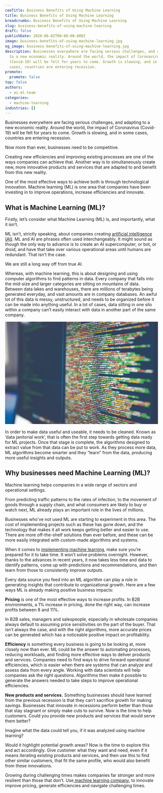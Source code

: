 ```yaml
---
ceoTitle: Business Benefits of Using Machine Learning
title: Business Benefits of Using Machine Learning
breadcrumbs: Business Benefits of Using Machine Learning
slug: business-benefits-of-using-machine-learning
draft: false
publishDate: 2020-06-02T00:00:00.000Z
image: business-benefits-of-using-machine-learning.jpg
og_image: business-benefits-of-using-machine-learning.jpg
description: Businesses everywhere are facing serious challenges, and adapting
  to a new economic reality. Around the world, the impact of Coronavirus
  (Covid-19) will be felt for years to come. Growth is slowing, and in some
  cases, countries are entering recession.
promote:
  promote: false
top: false
authors:
  - ai-ml-team
categories:
  - machine-learning
industries: []
---
```

Businesses everywhere are facing serious challenges, and adapting to a new economic reality. Around the world, the impact of Coronavirus (Covid-19) will be felt for years to come. Growth is slowing, and in some cases, countries are entering recession.

Now more than ever, businesses need to be competitive.

Creating new efficiencies and improving existing processes are one of the ways companies can achieve that. Another way is to simultaneously create new, more innovative products and services that are adapted to and benefit from this new reality.

One of the most effective ways to achieve both is through technological innovation. Machine learning (ML) is one area that companies have been investing in to improve operations, increase efficiencies and innovate.

## What is Machine Learning (ML)?

Firstly, let’s consider what Machine Learning (ML) is, and importantly, what it isn’t.

ML isn’t, strictly speaking, about companies creating <a href="/blog/artificial-intelligence-pandoras-box-or-the-holy-grail">artificial intelligence (AI)</a>. ML and AI are phrases often used interchangeably. It might sound as though the only way to advance is to create an AI supercomputer, or bot, or droid, and have that take over various operational areas until humans are redundant. That isn't the case.

We are still a long way off from true AI.

Whereas, with machine learning, this is about designing and using computer algorithms to find patterns in data. Every company that falls into the mid-size and larger categories are sitting on mountains of data. Between data lakes and warehouses, there are millions of terabytes being generated everyday, and vast amounts are in company databases. An awful lot of this data is messy, unstructured, and needs to be organized before it can be made into anything useful. In a lot of cases, data sitting in one silo within a company can’t easily interact with data in another part of the same company.

![Machine learning is about designing and using computer algorithms to find patterns in data](business-benefits-of-using-machine-learning-1.jpg)

In order to make data useful and useable, it needs to be cleaned. Known as ‘data janitorial work’, that is often the first step towards getting data ready for ML projects. Once that stage is complete, the algorithms designed to extract value from that data can be put to work. As they process more data, ML algorithms become smarter and they “learn” from the data, producing more useful insights and outputs.

## Why businesses need Machine Learning (ML)?

Machine learning helps companies in a wide range of sectors and operational settings.

From predicting traffic patterns to the rates of infection, to the movement of goods through a supply chain, and what consumers are likely to buy or watch next, ML already plays an important role in the lives of millions.

Businesses who've not used ML are starting to experiment in this area. The cost of implementing projects such as these has gone down, and the technology that makes it all work keeps getting better and easier to use. There are more off-the-shelf solutions than ever before, and these can be more easily integrated with custom-made algorithms and systems.

When it comes to <a href="/blog/how-machine-learning-can-unlock-new-business-opportunities">implementing machine learning</a>, make sure you’re prepared for it to take time. It won’t solve problems overnight. However, thanks to the advances in recent years, it now takes less time and data to identify patterns, come up with predictions and recommendations, and then learn from those to consistently improve outputs.

Every data source you feed into an ML algorithm can play a role in generating insights that contribute to organizational growth. Here are a few ways ML is already making positive business impacts:

**Pricing** is one of the most effective ways to increase profits. In B2B environments, a 1% increase in pricing, done the right way, can increase profits between 8 and 11%.

In B2B sales, managers and salespeople, especially in wholesale companies always default to assuming price sensitivities on the part of the buyer. That isn’t always the case, and with the right algorithms, more accurate prices can be generated which has a noticeable positive impact on profitability.

**Efficiency** is something every business is going to be looking at, more closely now than ever. ML could be the answer to automating processes, reducing workloads, and finding more effective ways to deliver products and services. Companies need to find ways to drive forward operational efficiencies, which is easier when there are systems that can analyze and assess data from every angle. Working with data scientists will help companies ask the right questions. Algorithms then make it possible to generate the answers needed to take steps to improve operational efficiencies.

**New products and services.** Something businesses should have learned from the previous recession is that they can’t sacrifice growth for making savings. Businesses that innovate in recessions perform better than those that stay stagnant or simply make cuts to survive. Now is the time to help customers. Could you provide new products and services that would serve them better?

Imagine what the data could tell you, if it was analyzed using machine learning?

Would it highlight potential growth areas? Now is the time to explore this and act accordingly. Give customer what they want and need, even if it means iterating existing products and services, and then use this to find other similar customers, that fit the same profile, who would also benefit from these innovations.

Growing during challenging times makes companies far stronger and more resilient than those that don’t. Use<a href="/services/machine-learning-software-development"> machine learning company</a>, to innovate improve pricing, generate efficiencies and navigate challenging times.
